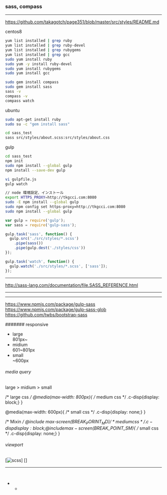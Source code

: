 ### sass, compass
---
https://github.com/takagotch/page351/blob/master/src/styles/README.md

centos8
```.sh
yum list installed | grep ruby
yum list installed | grep ruby-devel
yum list installed | grep rubygems
yum list installed | grep gcc
sudo yum install ruby
sudo yum -y install ruby-devel
sudo yum install rubygems
sudo yum install gcc

sudo gem install compass
sudo gem install sass
sass -v
compass -v
compass watch


```

ubuntu
```.sh
sudo apt-get install ruby
sudo su -c "gem install sass"
```

```.sh
cd sass_test
sass src/styles/about.scss:src/styles/about.css
```

gulp
```.sh
cd sass_test
npm init
sudo npm install --global gulp
npm install --save-dev gulp

vi gulpfile.js
gulp watch

// node 環境設定、インストール
export HTTPS_PROXY=http://tkgcci.com:8080
sudo -E npm install --global gulp
sudo npm config set https-proxy=http://tkgcci.com:8080
sudo npm install --global gulp
```

```gulpfile.js
var gulp = require('gulp');
var sass = require('gulp-sass');

gulp.task('sass', function() {
  gulp.src('./src/styles/*.scss')
    .pipe(sass())
    .pipe(gulp.dest('./styles/css'))
});

gulp.task('watch', function() {
  gulp.watch('./src/styles/*.scss', ['sass']);
});

```

---

http://sass-lang.com/documentation/file.SASS_REFERENCE.html


---
---

https://www.npmjs.com/package/gulp-sass
https://www.npmjs.com/package/gulp-sass-glob
https://github.com/twbs/bootstrap-sass

####### responsive
* large<br>
801px~
* midium<br>
601~801px
* small<br>
~600px

###### media query
large > midium > small

/* large css */
@media(max-width: 800px){
  /* medium css */
  .c-disp{display: block;}
}

@media(max-width: 600px){
  /* small css */
  .c-disp{display: none;}
}

/* Mixin */
@include max-screen($BREAK_PORINT_MD){
  /* medium css */
  .c-disp{display: block;}
}
@include max-screen($BREAK_POINT_SM){
  /* small css */
  .c-disp{display: none;}
}

###### viewport
<meta name="viewport" content="widht=device=width, initial-scale=1">

[![scss](http://localhost:3000/)] []

** **

```


```

- 
  -
